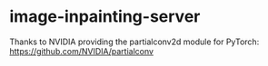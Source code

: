 # image-inpainting-server

Thanks to NVIDIA providing the partialconv2d module for PyTorch: https://github.com/NVIDIA/partialconv
